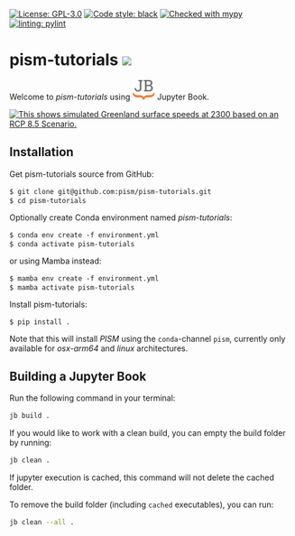 [![License: GPL-3.0](https://img.shields.io:/github/license/pism/pypac)](https://opensource.org/licenses/GPL-3.0)
[![Code style: black](https://img.shields.io/badge/code%20style-black-000000.svg)](https://github.com/psf/black)
[![Checked with mypy](http://www.mypy-lang.org/static/mypy_badge.svg)](http://mypy-lang.org/)
[![linting: pylint](https://img.shields.io/badge/linting-pylint-yellowgreen)](https://github.com/pylint-dev/pylint)



# pism-tutorials <img src="https://raw.githubusercontent.com/pism/pism-tutorials/main/pism-tutorials-jupyterbook/img/pism_logo.png" width=80 />


Welcome to _pism-tutorials_ using <img src="https://raw.githubusercontent.com/executablebooks/jupyter-book/master/docs/images/logo-square.svg" width=40 /> Jupyter Book.

[![This shows simulated Greenland surface speeds at 2300 based on an RCP 8.5 Scenario.](pism-tutorials-jupyterbook/img/header_greenland.jpg)](https://svs.gsfc.nasa.gov/13233/)


## Installation

Get pism-tutorials source from GitHub:

    $ git clone git@github.com:pism/pism-tutorials.git
    $ cd pism-tutorials

Optionally create Conda environment named *pism-tutorials*:

    $ conda env create -f environment.yml
    $ conda activate pism-tutorials

or using Mamba instead:

    $ mamba env create -f environment.yml
    $ mamba activate pism-tutorials

Install pism-tutorials:

    $ pip install .

Note that this will install _PISM_ using the `conda`-channel `pism`, currently only available for _osx-arm64_ and _linux_ architectures.

## Building a Jupyter Book

Run the following command in your terminal:

```bash
jb build .
```

If you would like to work with a clean build, you can empty the build folder by running:

```bash
jb clean .
```

If jupyter execution is cached, this command will not delete the cached folder.

To remove the build folder (including `cached` executables), you can run:

```bash
jb clean --all .
```
